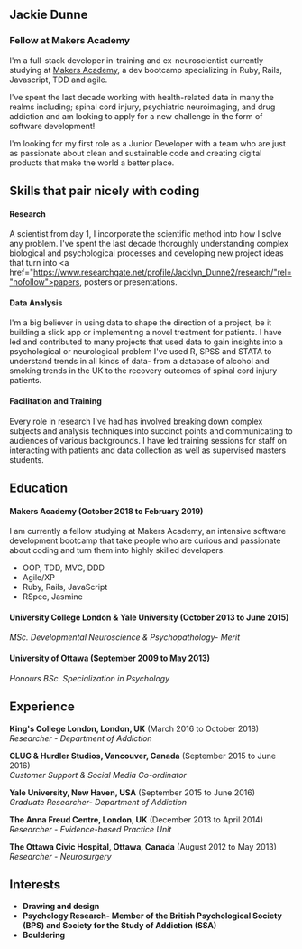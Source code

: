 ## Jackie Dunne

### Fellow at Makers Academy

I'm a full-stack developer in-training and ex-neuroscientist currently studying at <a href="http://www.makersacademy.com/" rel="nofollow">Makers Academy</a>, a dev bootcamp specializing in Ruby, Rails, Javascript, TDD and agile.

I've spent the last decade working with health-related data in many the realms including; spinal cord injury, psychiatric neuroimaging, and drug addiction and am looking to apply for a new challenge in the form of software development!

I'm looking for my first role as a Junior Developer with a team who are just as passionate about clean and sustainable code and creating digital products that make the world a better place.   


## Skills that pair nicely with coding

#### Research
A scientist from day 1, I incorporate the scientific method into how I solve any problem. I've spent the last decade thoroughly understanding complex biological and psychological processes and developing new project ideas that turn into <a href="https://www.researchgate.net/profile/Jacklyn_Dunne2/research/"rel="nofollow">papers, posters or presentations.</a>  

#### Data Analysis
I'm a big believer in using data to shape the direction of a project, be it building a slick app or implementing a novel treatment for patients. I have led and contributed to many projects that used data to gain insights into a psychological or neurological problem I've used R, SPSS and STATA to understand trends in all kinds of data- from a database of alcohol and smoking trends in the UK to the recovery outcomes of spinal cord injury patients.

#### Facilitation and Training
Every role in research I've had has involved breaking down complex subjects and analysis techniques into succinct points and communicating to audiences of various backgrounds. I have led training sessions for staff on interacting with patients and data collection as well as supervised masters students.


## Education

#### Makers Academy (October 2018 to February 2019)
I am currently a fellow studying at Makers Academy, an intensive software development bootcamp that take people who are curious and passionate about coding and turn them into highly skilled developers. 

- OOP, TDD, MVC, DDD
- Agile/XP
- Ruby, Rails, JavaScript
- RSpec, Jasmine

#### University College London & Yale University  (October 2013 to June 2015)
*MSc. Developmental Neuroscience & Psychopathology- Merit*

#### University of Ottawa (September 2009 to May 2013)
*Honours BSc. Specialization in Psychology*


## Experience

**King's College London, London, UK** (March 2016 to October 2018)    
*Researcher - Department of Addiction*  

**CLUG & Hurdler Studios, Vancouver, Canada** (September 2015 to June 2016)   
*Customer Support & Social Media Co-ordinator*

**Yale University, New Haven, USA** (September 2015 to June 2016)   
*Graduate Researcher- Department of Addiction*

**The Anna Freud Centre, London, UK** (December 2013 to April 2014)    
*Researcher - Evidence-based Practice Unit*

**The Ottawa Civic Hospital, Ottawa, Canada** (August 2012 to May 2013)    
*Researcher - Neurosurgery*

## Interests
- <b>Drawing and design</b>
- <b>Psychology Research<b/>- Member of the British Psychological Society (BPS) and Society for the Study of Addiction (SSA)
- <b>Bouldering</b>

